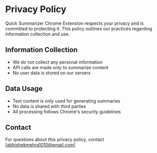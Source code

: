 # Privacy Policy

Quick Summarizer Chrome Extension respects your privacy and is committed to protecting it. This policy outlines our practices regarding information collection and use.

## Information Collection

- We do not collect any personal information
- API calls are made only to summarize content
- No user data is stored on our servers

## Data Usage

- Text content is only used for generating summaries
- No data is shared with third parties
- All processing follows Chrome's security guidelines

## Contact

For questions about this privacy policy, contact [abhishekmehra1010@email.com]
